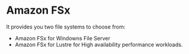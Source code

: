 # Amazon FSx
It provides you two file systems to choose from:
- Amazon FSx for Windowns File Server
- Amazon FSx for Lustre for High availability performance workloads.